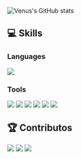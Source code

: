 ![Venus's GitHub stats](https://github-readme-stats.vercel.app/api?username=DevVenusK&show_icons=true&theme=dracula)

## 💻 Skills
### Languages
<img src="https://img.shields.io/badge/Swift-important?style=plastic-square&logo=Swift&logoColor=white"/>

### Tools
<img src="https://img.shields.io/badge/RxSwift-important?style=plastic-square&logo=Swift&logoColor=white"/> <img src="https://img.shields.io/badge/SwiftUI-blue?style=plastic-square&logo=Swift&logoColor=white"/> <img src="https://img.shields.io/badge/combine-blue?style=plastic-square&logo=Swift&logoColor=white"/> <img src="https://img.shields.io/badge/MVVM-black?style=plastic-square&logo=Swift&logoColor=white"/> <img src="https://img.shields.io/badge/ReactorKit-black?style=plastic-square&logo=Swift&logoColor=white"/> <img src="https://img.shields.io/badge/RIBs-black?style=plastic-square&logo=Swift&logoColor=white"/>

## 🏆 Contributos
<img src="https://img.shields.io/badge/KingFisher-black?style=plastic-square&logo=Swift&logoColor=white"/> <img src="https://img.shields.io/badge/Bonmot-black?style=plastic-square&logo=Swift&logoColor=white"/> <img src="https://img.shields.io/badge/KarrotFlex-black?style=plastic-square&logo=Swift&logoColor=white"/>
